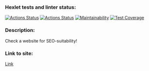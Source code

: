 ### Hexlet tests and linter status:
[![Actions Status](https://github.com/Se4iv/java-project-72/actions/workflows/hexlet-check.yml/badge.svg)](https://github.com/Se4iv/java-project-72/actions)
[![Actions Status](https://github.com/Se4iv/java-project-72/actions/workflows/main.yml/badge.svg)](https://github.com/Se4iv/java-project-72/actions/workflows/main.yml)
[![Maintainability](https://api.codeclimate.com/v1/badges/679fcb4fb7b545bf4590/maintainability)](https://codeclimate.com/github/Se4iv/java-project-72/maintainability)
[![Test Coverage](https://api.codeclimate.com/v1/badges/679fcb4fb7b545bf4590/test_coverage)](https://codeclimate.com/github/Se4iv/java-project-72/test_coverage)
### Description:
Check a website for SEO-suitability!

### Link to site: 
[Link](https://java-project-72-production-a713.up.railway.app)
